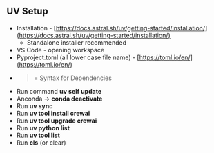 ## UV Setup

* Installation - [https://docs.astral.sh/uv/getting-started/installation/](https://docs.astral.sh/uv/getting-started/installation/) 
    * Standalone installer recommended
* VS Code - opening workspace
* Pyproject.toml (all lower case file name) - [https://toml.io/en/](https://toml.io/en/) 
* >= Syntax for Dependencies
* Run command **uv self update** 
* Anconda -> **conda deactivate** 
* Run **uv sync** 
* Run **uv tool install crewai** 
* Run **uv tool upgrade crewai** 
* Run **uv python list** 
* Run **uv tool list** 
* Run **cls** (or clear)
